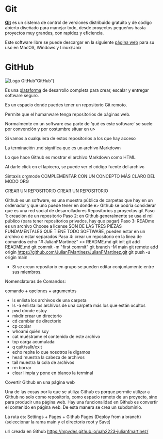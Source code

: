 # Git
[**Git**](https://www.git-scm.com/) es un sistema de control de versiones distribuido gratuito y de código abierto diseñado para manejar todo, desde proyectos pequeños hasta proyectos muy grandes, con rapidez y eficiencia.

Este software libre se puede descargar en la siguiente [página web](https://www.git-scm.com/download/) para su uso en MacOS, Windows y Linux/Unix

# GitHub
![Logo GitHub](https://www.drk.com.ar/2021/08/github.svg.png)"GitHub")

Es una [plataforma](https://twitter.com/github) de desarrollo completa para crear, escalar y entregar software seguro. 


Es un espacio donde puedes tener un repositorio Git remoto.

Permite que el humanware tenga repositorios de páginas web.

Normalmente en un software esa parte de ‘qué es este software’ se suele por convención y por costumbre situar en u>

Si vamos a cualquiera de estos repositorios a los que hay acceso

La terminación .md significa que es un archivo Markdown

Lo que hace Github es mostrar el archivo Markdown como HTML 

Al darle click en el lapicero, se puede ver el código fuente del archivo

Sintaxis orgmode COMPLEMENTAR CON UN CONCEPTO MÁS CLARO DEL MODO ORG

CREAR UN REPOSITORIO
CREAR UN REPOSITORIO

Github es un software, es una muestra pública de carpetas que hay en un ordenador y que uno puede tener en donde e>
Github se podría considerar que es una red social de desarrolladores 
Repositorios y proyectos git
Paso 1: creación de un repositorio
Paso 2: en Github generalmente se usa el rol público (para tener repositorios privados, hay que pagar)
Paso 3: READme es un archivo 
Choose a license 
SON DE LAS TRES PIEZAS FUNDAMENTALES QUE TIENE TODO SOFTWARE, pueden estar en un archivo o estar separados
Paso 4: crear un repositorio en la linea de comandos
echo "# JulianFMartinez" >> README.md
        git init
        git add README.md
        git commit -m "first commit"
        git branch -M main
        git remote add origin https://github.com/JulianFMartinez/JulianFMartinez.git
        git push -u origin main

- Si se crean repositorio en grupo se pueden editar conjuntamente entre sus miembros.

Nomenclaturas de Comandos:

comando + opciones + argumentos

- ls            enlista los archivos de una carpeta
- ls -a         enlista los archivos de una carpeta más los que están ocultos
- pwd           dónde estoy
- mkdir         crear un directorio
- cd            cambiar de directorio
- cp            copiar
- whoami        quién soy
- cat           muéstrame el contenido de este archivo
- top           carga acumulada
- q             quit/salir/exit
- echo          repite lo que nosotros le digamos
- head          muestra la cabeza de archivos
- tail          muestra la cola de archivos
- rm            borrar
- clear         limpia y pone en blanco la terminal

Covertir Github en una página web

Una de las cosas por la que se utiliza Github es porque permite utilizar a Github no solo como repositorio, como espacio remoto de un proyecto, sino para  producir una página web.
Hay una funcionalidad en Github es convertir el contenido en página web. De esta manera se crea un subdominio.

La ruta es: Settings + Pages + Github Pages (Deploy from a branch) (seleccionar la rama main y el directorio root y Save)

url creada en Github https://mpvdes.github.io/uah2223-julianfmartinez/

